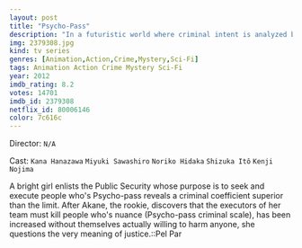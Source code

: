 ```yaml
---
layout: post
title: "Psycho-Pass"
description: "In a futuristic world where criminal intent is analyzed by the Sybil System, a new top of the class recruit, Akane Tsunemori, joins the police force; however, she always puts her own sense of justice above the judgment of Sybil. Police are helped by Enforcers (latent criminals disposed to high criminal intent), one of which is a former inspector who supports Akane's method of action..."
img: 2379308.jpg
kind: tv series
genres: [Animation,Action,Crime,Mystery,Sci-Fi]
tags: Animation Action Crime Mystery Sci-Fi 
year: 2012
imdb_rating: 8.2
votes: 14701
imdb_id: 2379308
netflix_id: 80006146
color: 7c616c
---
```

Director: `N/A`  

Cast: `Kana Hanazawa` `Miyuki Sawashiro` `Noriko Hidaka` `Shizuka Itô` `Kenji Nojima` 

A bright girl enlists the Public Security whose purpose is to seek and execute people who's Psycho-pass reveals a criminal coefficient superior than the limit. After Akane, the rookie, discovers that the executors of her team must kill people who's nuance (Psycho-pass criminal scale), has been increased without themselves actually willing to harm anyone, she questions the very meaning of justice.::Pel Par